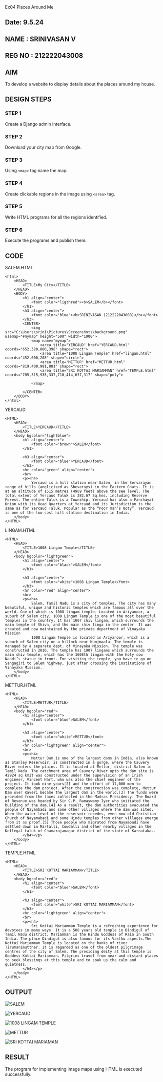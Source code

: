 Ex04 Places Around Me
## Date: 9.5.24
## NAME : SRINIVASAN V
## REG NO : 212222043008

## AIM
To develop a website to display details about the places around my house.

## DESIGN STEPS

### STEP 1
Create a Django admin interface.

### STEP 2
Download your city map from Google.

### STEP 3
Using ```<map>``` tag name the map.

### STEP 4
Create clickable regions in the image using ```<area>``` tag.

### STEP 5
Write HTML programs for all the regions identified.

### STEP 6
Execute the programs and publish them.

## CODE

SALEM.HTML
```
<html>
    <HEAD>
        <TITLE>My City</TITLE>
    </HEAD>
    <BODY>
        <h1 align="center">
            <font color="ligthred"><b>SALEM</b></font>
        </h1>
        <h3 align="center">
            <font color="blue"><b>SRINIVASAN (212222043008)</b></font>
        </h3>
        <CENTER>
            <img src="C:\Users\srini\Pictures\Screenshots\background.png" usemap="#mymap" height="500" width="1000">
            <map name="mymap">
                <area title="YERCAUD" href="YERCAUD.html" coords="652,320,880,398" shape="rect">
                <area title="1008 Lingam Temple" href="lingam.html" coords="452,600,208" shape="circle">
                <area title="METTUR" href="METTUR.html" coords="819,400,981,881" shape="rect">
                <area title="SRI KOTTAI MARIAMMAN" href="TEMPLE.html" coords="705,315,935,337,710,414,637,317" shape="poly">
               
            </map>

        </CENTER>
    </BODY>
</html>
```

YERCAUD
```
<HTML>
    <HEAD>
        <TITLE>YERCAUD</TITLE>
    </HEAD>
    <body bgcolor="lightblue">
        <h1 align="center">
            <font color="brown">SALEM</font>
        </h1>
        
        <h3 align="center">
            <font color="blue">YERCAUD</font>
        </h3>
        <hr color="green" align="center">
        <br>
        <p><h4>
            Yercaud is a hill station near Salem, in the Servarayan range of hills (anglicized as Shevaroys) in the Eastern Ghats. It is at an altitude of 1515 metres (4969 feet) above the see level. The total extent of Yercaud Taluk is 382.67 Sq.kms. including Reserve Forest. The entire Taluk is a Township. Yercaud has also a Panchayat Union with its Head Quarters at Yercaud and its Jurisdiction is the same as for Yercaud Taluk. Popular as the “Poor man’s Ooty”. Yercaud is one of the low cost hill station destination in India.
    </body>
</HTML>
```

LINGAM.HTML
```
<HTML>
    <HEAD>
        <TITLE>1008 Lingam Temple</TITLE>
    </HEAD>
    <body bgcolor="lightgreen">
        <h1 align="center">
            <font color="black">SALEM</font>
        </h1>
        
        <h3 align="center">
            <font color="white">1008 Lingam Temple</font>
        </h3>
        <hr color="red" align="center">
        <br>
        <p><h4>
            Salem, Tamil Nadu is a city of temples. The city has many beautiful, unique and historic temples which are famous all over the world. One of which is 1008 lingam temple. Located in Ariyanoor, a suburb of Salem city, 1008 Lingam Temple is one of the most beautiful temples in the country. It has 1007 shiv lingam, which surrounds the main temple of Shiva, and the main shiv linga in the center. It was created and now maintained by the private department of Vinayaka Mission
            1008 Lingam Temple is located in Ariyanoor, which is a suburb of Salem city on a hillock near Kunjmaala. The temple is managed by a separate dept. of Vinayaka Mission. The temple was constructed in 2010. The temple has 1007 lingams which surrounds the main shiv temple, which has the 1008th lingam with the holy cow Nandi’s statue in front. For visiting the temple, you have to go on Sangagiri to Salem highway, just after crossing the institutions of Vinayaka Mission.
    </body>
</HTML>
```

METTUR.HTML
```
<HTML>
    <HEAD>
        <TITLE>METTUR</TITLE>
    </HEAD>
    <body bgcolor="red">
        <h1 align="center">
            <font color="blue">SALEM</font>
        </h1>
        
        <h3 align="center">
            <font color="white">METTUR</font>
        </h3>
        <hr color="lightgreen" align="center">
        <br>
        <p><h4>
            Mettur Dam is one of the largest dams in India, also known as Stanley Reservoir; is constructed in a gorge, where the Cauvery River enters the plains. It is located at Mettur, district Salem in Tamil Nadu. The catchment area of Cauvery River upto the dam site is 42924 sq kmIt was constructed under the supervision of an Irish engineer, Vincent Hart, who was also the chief engineer of the project. It took nine years[2] and the effort of 17,000 men to complete the dam project. After the construction was complete, Mettur Dam over Kaveri became the largest dam in the world.[3] The funds were provided from the taxes collected in the Madras Presidency. The Board of Revenue was headed by Sir C.P. Ramaswamy Iyer who initiated the building of the dam.[4] As a result, the dam authorities evacuated the people of Nayambadi and some other villages where the dam was sited. When the water level of the reservoir recedes, even now old Christian Church of Nayamabadi and some Hindu temples from other villages emerge from it as proof.[5] Those people who migrated from Nayambadi have settled down in Martalli, Cowdalli and other nearby villages in the Kollegal taluk of Chamarajanagar district of the state of Karnataka..
        </h4></p>
    </body>
</HTML>
```

TEMPLE.HTML
```
<HTML>
    <HEAD>
        <TITLE>SRI KOTTAI MARIAMMAN</TITLE>
    </HEAD>
    <body bgcolor="red">
        <h1 align="center">
            <font color="blue">SALEM</font>
        </h1>
        
        <h3 align="center">
            <font color="white">SRI KOTTAI MARIAMMAN</font>
        </h3>
        <hr color="lightgreen" align="center">
        <br>
        <p><h4>
            Sri Kottai Mariamman Temple is a refreshing experience for devotees in many ways. It is a 500 years old temple in Dindigul of Tamil Nadu district. Mariamman is the Hindu Goddess of Rain in South India. The place Dindigul is also famous for its Vasthu aspects.The Kottai Mariamman Temple is located on the banks of river Tirumanimutthar. It is regarded as one of the oldest pilgrimage centres of the city of Salem. The presiding deity at this temple is Goddess Kottai Mariamman. Pilgrims travel from near and distant places to seek blessings at this temple and to soak up the calm and quietness.
        </h4></p>
    </body>
</HTML>
```

## OUTPUT

![SALEM](https://github.com/srinivasanvaiyali/NearMe/assets/145117665/50ca442e-3063-4f6c-a07c-db845798430d)


![YERCAUD](https://github.com/srinivasanvaiyali/NearMe/assets/145117665/fa7381f8-3280-4466-91d3-8f7a2b93f833)


![1008 LINGAM TEMPLE](https://github.com/srinivasanvaiyali/NearMe/assets/145117665/5554e62d-0971-4771-b3ad-e9657e6ca5b4)


![METTUR](https://github.com/srinivasanvaiyali/NearMe/assets/145117665/a840ec27-314d-4482-8a85-c2a03b21f141)


![SRI KOTTAI MARIAMAN](https://github.com/srinivasanvaiyali/NearMe/assets/145117665/e130b975-702a-4d02-9fa6-073f9b44ab65)

## RESULT
The program for implementing image maps using HTML is executed successfully.
